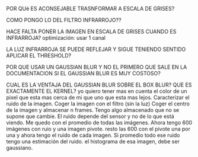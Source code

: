 POR QUé ES ACONSEJABLE TRASNFORMAR A ESCALA DE GRISES?

COMO PONGO LO DEL FILTRO INFRARROJO??

HACE FALTA PONER LA IMAGEN EN ESCALA DE GRISES CUANDO ES INFRARROJA? optimización: usar 1 canal

LA LUZ INFRARROJA SE PUEDE REFLEJAR Y SIGUE TENIENDO SENTIDO APLICAR EL THRESHOLD?

POR QUE USAR UN GAUSSIAN BLUR Y NO EL PRIMERO QUE SALE EN LA DOCUMENTACION SI EL GAUSSIAN BLUR ES MUY COSTOSO?

CUAL ES LA VENTAJA DEL GAUSSIAN BLUR SOBRE EL BOX BLUR? QUE ES EXACTAMENTE EL KERNEL?
yo quiero tener mas en cuenta el color de un pixel que esta mas cerca de mi que uno que esta mas lejos.
Caracterizar el ruido de la imagen. Coger la imagen con el filtro (sin la luz)
Coger el centro de la imagen y almacenar n frames.
Tengo algo almacenado que no se supone que cambie.
El ruido depende del sensor y no de lo que está viendo.
Me quedo con el promedio de todas las imágenes.
Ahora tengo 600 imágenes con ruio y una imagen pivote.
resto las 600 con el pivote una por una y ahora tengo el ruido de cada imagen.
Si promedio todo ese ruido tengo una estimación del ruido.
el histograma de esa imagen, debe ser gaussiano.

 

